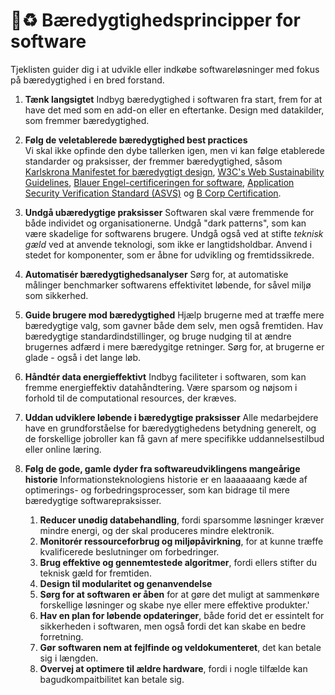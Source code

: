 # 💾♻️ Bæredygtighedsprincipper for software
Tjeklisten guider dig i at udvikle eller indkøbe softwareløsninger med fokus på bæredygtighed i en bred forstand.  

1. **Tænk langsigtet**
Indbyg bæredygtighed i softwaren fra start, frem for at have det med som en add-on eller en eftertanke. Design med datakilder, som fremmer bæredygtighed.

2. **Følg de veletablerede bæredygtighed best practices**		
Vi skal ikke opfinde den dybe tallerken igen, men vi kan følge etablerede standarder og praksisser, der fremmer bæredygtighed, såsom [Karlskrona Manifestet for bæredygtigt design](https://sustainabilitydesign.org/), [W3C's Web Sustainability Guidelines](https://w3c.github.io/sustyweb/), [Blauer Engel-certificeringen for software](https://www.blauer-engel.de/en/products/software), [Application Security Verification Standard (ASVS)](https://owasp.org/www-project-application-security-verification-standard/) og [B Corp Certification](https://www.bcorporation.net/).

3. **Undgå ubæredygtige praksisser**
Softwaren skal være fremmende for både individet og organisationerne. Undgå "dark patterns", som kan være skadelige for softwarens brugere. Undgå også ved at stifte *teknisk gæld* ved at anvende teknologi, som ikke er langtidsholdbar. Anvend i stedet for komponenter, som er åbne for udvikling og fremtidssikrede.
 
4. **Automatisér bæredygtighedsanalyser**
Sørg for, at automatiske målinger benchmarker softwarens effektivitet løbende, for såvel miljø som sikkerhed.  
     
5. **Guide brugere mod bæredygtighed**
Hjælp brugerne med at træffe mere bæredygtige valg, som gavner både dem selv, men også fremtiden. Hav bæredygtige standardindstillinger, og bruge nudging til at ændre brugernes adfærd i mere bæredygitge retninger. Sørg for, at brugerne er glade - også i det lange løb.  

6. **Håndtér data energieffektivt**
Indbyg faciliteter i softwaren, som kan fremme energieffektiv datahåndtering. Være sparsom og nøjsom i forhold til de computational resources, der kræves.

7. **Uddan udviklere løbende i bæredygtige praksisser**
Alle medarbejdere have en grundforståelse for bæredygtighedens betydning generelt, og de forskellige jobroller kan få gavn af mere specifikke uddannelsestilbud eller online læring. 

8. **Følg de gode, gamle dyder fra softwareudviklingens mangeårige historie**
Informationsteknologiens historie er en laaaaaaang kæde af optimerings- og forbedringsprocesser, som kan bidrage til mere bæredygtige softwarepraksisser. 
 
   1. **Reducer unødig databehandling**, fordi sparsomme løsninger kræver mindre energi, og der skal produceres mindre elektronik.
   2. **Monitorér ressourceforbrug og miljøpåvirkning**, for at kunne træffe kvalificerede beslutninger om forbedringer.
   3. **Brug effektive og gennemtestede algoritmer**, fordi ellers stifter du teknisk gæld for fremtiden.
   4. **Design til modularitet og genanvendelse** 
   5. **Sørg for at softwaren er åben** for at gøre det muligt at sammenkøre forskellige løsninger og skabe nye eller mere effektive produkter.'
   6. **Hav en plan for løbende opdateringer**, både forid det er essintelt for sikkerheden i softwaren, men også fordi det kan skabe en bedre forretning.
   7. **Gør softwaren nem at fejlfinde og veldokumenteret**, det kan betale sig i længden. 
   8. **Overvej at optimere til ældre hardware**, fordi i nogle tilfælde kan bagudkompaitbilitet kan betale sig.

